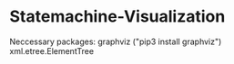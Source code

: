 # Statemachine-Visualization

Neccessary packages:
graphviz ("pip3 install graphviz")
xml.etree.ElementTree
